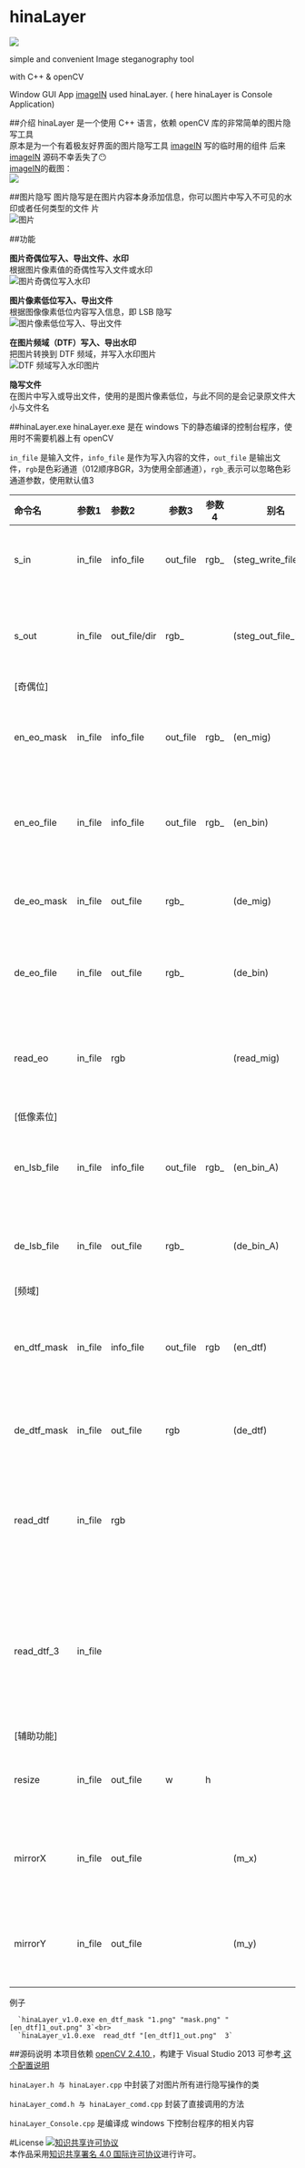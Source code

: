 # hinaLayer

![](https://github.com/nullice/hinaLayer/raw/master/about/hinaLayer_logo_0.5X.png)

simple and convenient
Image steganography tool

with C++ &amp; openCV

Window GUI App [imageIN](http://nullice.com/imagein) used hinaLayer. ( here hinaLayer is  Console Application)


##介绍
hinaLayer 是一个使用 C++ 语言，依赖 openCV 库的非常简单的图片隐写工具<br>
原本是为一个有着极友好界面的图片隐写工具 [imageIN](http://nullice.com/imagein) 写的临时用的组件
后来 [imageIN](http://nullice.com/imagein) 源码不幸丢失了:no_mouth:<br>
[imageIN](http://nullice.com/imagein)的截图：<br>
![](http://nullice.com/wordpress/wp-content/uploads/2014/11/anime.gif)<br>


##图片隐写
图片隐写是在图片内容本身添加信息，你可以图片中写入不可见的水印或者任何类型的文件
片<br>![图片](https://github.com/nullice/hinaLayer/raw/master/Help/in.png)

##功能

**图片奇偶位写入、导出文件、水印**
<br>
根据图片像素值的奇偶性写入文件或水印<br>
![图片奇偶位写入水印](https://github.com/nullice/hinaLayer/raw/master/Help/eo_.png)

**图片像素低位写入、导出文件**
<br>
根据图像像素低位内容写入信息，即 LSB 隐写<br>
![图片像素低位写入、导出文件](https://github.com/nullice/hinaLayer/raw/master/Help/lsb_.png)

**在图片频域（DTF）写入、导出水印**
<br>
把图片转换到 DTF 频域，并写入水印图片<br>
![ DTF 频域写入水印图片](https://github.com/nullice/hinaLayer/raw/master/Help/dtf_.png)

**隐写文件**
<br>
在图片中写入或导出文件，使用的是图片像素低位，与此不同的是会记录原文件大小与文件名



##hinaLayer.exe
hinaLayer.exe 是在 windows 下的静态编译的控制台程序，使用时不需要机器上有 openCV 

`in_file` 是输入文件，`info_file` 是作为写入内容的文件，`out_file` 是输出文件，`rgb`是色彩通道（012顺序BGR，3为使用全部通道），`rgb_`表示可以忽略色彩通道参数，使用默认值3


| 命令名 | 参数1 | 参数2 | 参数3 | 参数4 | 别名 | 功能 |
| :------------- | :------------- | :------------- | ------------- | ------------- | ------------- | --------- |
| s_in | in_file | info_file | out_file | rgb_ | (steg_write_file_lsb) | 在图片中隐写文件(LSB).
| s_out | in_file | out_file/dir | rgb_ |  | (steg_out_file_lsb)  | ( 导出图片中隐写的文件(LSB).
| [奇偶位]
| en_eo_mask | in_file | info_file | out_file | rgb_ | (en_mig) | 在图片奇偶位上写入水印
| en_eo_file | in_file | info_file | out_file | rgb_ | (en_bin) | 在图片奇偶位上写入文件.
| de_eo_mask | in_file | out_file | rgb_ | | (de_mig)   | 导出图片奇偶位水印.
| de_eo_file | in_file | out_file | rgb_ | |  (de_bin)   | 导出图片奇偶位文件.
| read_eo | in_file | rgb | ||  (read_mig) |在窗口中预览图片的奇偶位图像.
| [低像素位]
| en_lsb_file | in_file | info_file | out_file | rgb_ | (en_bin_A) | 在图片像素低位上写入文件.
| de_lsb_file | in_file | out_file | rgb_ ||  (de_bin_A)   |导出图片像素低位文件.
| [频域]
| en_dtf_mask | in_file | info_file | out_file | rgb | (en_dtf) | 在图片DTF频域上写入水印.
| de_dtf_mask | in_file | out_file | rgb | | (de_dtf)  |导出图片DTF频域水印.
| read_dtf | in_file | rgb |  | | |在窗口中预览图片的 DTF频域 图像.
| read_dtf_3 | in_file | |  | | |在窗口中预览图片的 DTF频域图像，三通道.
| [辅助功能]
| resize | in_file | out_file | w | h |  |重设图像大小（缩放）.
| mirrorX | in_file | out_file | | | (m_x) | 图片X轴镜像（水平翻转）.
| mirrorY | in_file | out_file | | | (m_y) | 图片Y轴镜像（垂直翻转）.

例子

      `hinaLayer_v1.0.exe en_dtf_mask "1.png" "mask.png" "[en_dtf]1_out.png" 3`<br>
      `hinaLayer_v1.0.exe  read_dtf "[en_dtf]1_out.png"  3`
      













##源码说明
本项目依赖 [ openCV 2.4.10 ](http://opencv.org/downloads.html)，构建于 Visual Studio 2013 可参考[ 这个配置说明 ](https://github.com/nullice/hinaLayer/tree/master/openCV_%E9%85%8D%E7%BD%AE)

`hinaLayer.h 与 hinaLayer.cpp` 中封装了对图片所有进行隐写操作的类

`hinaLayer_comd.h 与 hinaLayer_comd.cpp` 封装了直接调用的方法

`hinaLayer_Console.cpp` 是编译成 windows 下控制台程序的相关内容




#License
<a rel="license" href="http://creativecommons.org/licenses/by/4.0/"><img alt="知识共享许可协议" style="border-width:0" src="https://i.creativecommons.org/l/by/4.0/88x31.png" /></a><br />本作品采用<a rel="license" href="http://creativecommons.org/licenses/by/4.0/">知识共享署名 4.0 国际许可协议</a>进行许可。
